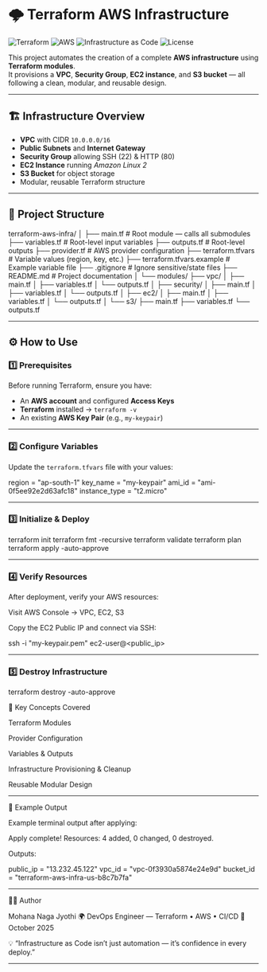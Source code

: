 # 🌩️ Terraform AWS Infrastructure

![Terraform](https://img.shields.io/badge/Terraform-v1.9+-623CE4?logo=terraform&logoColor=white)
![AWS](https://img.shields.io/badge/AWS-Cloud-orange?logo=amazon-aws&logoColor=white)
![Infrastructure as Code](https://img.shields.io/badge/IaC-Automation-blue)
![License](https://img.shields.io/badge/License-MIT-green)

This project automates the creation of a complete **AWS infrastructure** using **Terraform modules**.  
It provisions a **VPC**, **Security Group**, **EC2 instance**, and **S3 bucket** — all following a clean, modular, and reusable design.

---

## 🏗️ Infrastructure Overview

- **VPC** with CIDR `10.0.0.0/16`  
- **Public Subnets** and **Internet Gateway**  
- **Security Group** allowing SSH (22) & HTTP (80)  
- **EC2 Instance** running *Amazon Linux 2*  
- **S3 Bucket** for object storage  
- Modular, reusable Terraform structure  

---

## 📂 Project Structure

terraform-aws-infra/
│
├── main.tf                   # Root module — calls all submodules
├── variables.tf              # Root-level input variables
├── outputs.tf                # Root-level outputs
├── provider.tf               # AWS provider configuration
├── terraform.tfvars          # Variable values (region, key, etc.)
├── terraform.tfvars.example  # Example variable file
├── .gitignore                # Ignore sensitive/state files
├── README.md                 # Project documentation
│
└── modules/
    ├── vpc/
    │   ├── main.tf
    │   ├── variables.tf
    │   └── outputs.tf
    │
    ├── security/
    │   ├── main.tf
    │   ├── variables.tf
    │   └── outputs.tf
    │
    ├── ec2/
    │   ├── main.tf
    │   ├── variables.tf
    │   └── outputs.tf
    │
    └── s3/
        ├── main.tf
        ├── variables.tf
        └── outputs.tf



---

## ⚙️ How to Use

### 1️⃣ Prerequisites

Before running Terraform, ensure you have:
- An **AWS account** and configured **Access Keys**
- **Terraform** installed → `terraform -v`
- An existing **AWS Key Pair** (e.g., `my-keypair`)

---

### 2️⃣ Configure Variables

Update the `terraform.tfvars` file with your values:


region        = "ap-south-1"
key_name      = "my-keypair"
ami_id        = "ami-0f5ee92e2d63afc18"
instance_type = "t2.micro"

---

### 3️⃣ Initialize & Deploy

terraform init
terraform fmt -recursive
terraform validate
terraform plan
terraform apply -auto-approve

---

### 4️⃣ Verify Resources

After deployment, verify your AWS resources:

Visit AWS Console → VPC, EC2, S3

Copy the EC2 Public IP and connect via SSH:

ssh -i "my-keypair.pem" ec2-user@<public_ip>

---

### 5️⃣ Destroy Infrastructure

terraform destroy -auto-approve

🧠 Key Concepts Covered

Terraform Modules

Provider Configuration

Variables & Outputs

Infrastructure Provisioning & Cleanup

Reusable Modular Design

---

🧩 Example Output

Example terminal output after applying:

Apply complete! Resources: 4 added, 0 changed, 0 destroyed.

Outputs:

public_ip = "13.232.45.122"
vpc_id    = "vpc-0f3930a5874e24e9d"
bucket_id = "terraform-aws-infra-us-b8c7b7fa"

---

👩‍💻 Author

Mohana Naga Jyothi
🌍 DevOps Engineer — Terraform • AWS • CI/CD
📅 October 2025

💡 “Infrastructure as Code isn’t just automation — it’s confidence in every deploy.”

---

